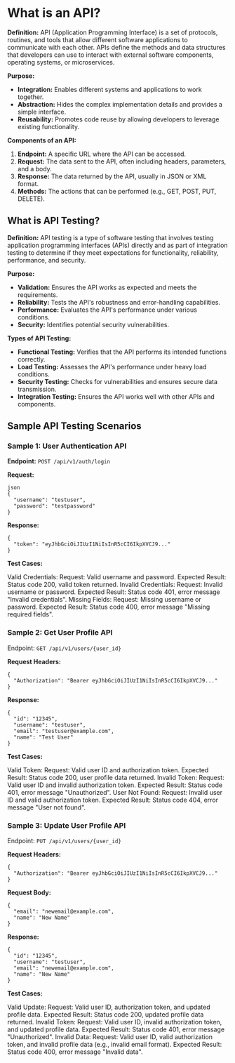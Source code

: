 # What is an API?

**Definition:**
API (Application Programming Interface) is a set of protocols, routines, and tools that allow different software applications to communicate with each other. APIs define the methods and data structures that developers can use to interact with external software components, operating systems, or microservices.

**Purpose:**
- **Integration:** Enables different systems and applications to work together.
- **Abstraction:** Hides the complex implementation details and provides a simple interface.
- **Reusability:** Promotes code reuse by allowing developers to leverage existing functionality.

**Components of an API:**
1. **Endpoint:** A specific URL where the API can be accessed.
2. **Request:** The data sent to the API, often including headers, parameters, and a body.
3. **Response:** The data returned by the API, usually in JSON or XML format.
4. **Methods:** The actions that can be performed (e.g., GET, POST, PUT, DELETE).

## What is API Testing?

**Definition:**
API testing is a type of software testing that involves testing application programming interfaces (APIs) directly and as part of integration testing to determine if they meet expectations for functionality, reliability, performance, and security.

**Purpose:**
- **Validation:** Ensures the API works as expected and meets the requirements.
- **Reliability:** Tests the API's robustness and error-handling capabilities.
- **Performance:** Evaluates the API's performance under various conditions.
- **Security:** Identifies potential security vulnerabilities.

**Types of API Testing:**
- **Functional Testing:** Verifies that the API performs its intended functions correctly.
- **Load Testing:** Assesses the API's performance under heavy load conditions.
- **Security Testing:** Checks for vulnerabilities and ensures secure data transmission.
- **Integration Testing:** Ensures the API works well with other APIs and components.

## Sample API Testing Scenarios

### Sample 1: User Authentication API

**Endpoint:** `POST /api/v1/auth/login`

**Request:**
```
json
{
  "username": "testuser",
  "password": "testpassword"
}
```

**Response:**
```
{
  "token": "eyJhbGciOiJIUzI1NiIsInR5cCI6IkpXVCJ9..."
}
```
**Test Cases:**

Valid Credentials:
Request: Valid username and password.
Expected Result: Status code 200, valid token returned.
Invalid Credentials:
Request: Invalid username or password.
Expected Result: Status code 401, error message "Invalid credentials".
Missing Fields:
Request: Missing username or password.
Expected Result: Status code 400, error message "Missing required fields".

### Sample 2: Get User Profile API
Endpoint: `GET /api/v1/users/{user_id}`

**Request Headers:**
```
{
  "Authorization": "Bearer eyJhbGciOiJIUzI1NiIsInR5cCI6IkpXVCJ9..."
}
```
**Response:**
```
{
  "id": "12345",
  "username": "testuser",
  "email": "testuser@example.com",
  "name": "Test User"
}
```
**Test Cases:**

Valid Token:
Request: Valid user ID and authorization token.
Expected Result: Status code 200, user profile data returned.
Invalid Token:
Request: Valid user ID and invalid authorization token.
Expected Result: Status code 401, error message "Unauthorized".
User Not Found:
Request: Invalid user ID and valid authorization token.
Expected Result: Status code 404, error message "User not found".

### Sample 3: Update User Profile API
Endpoint: `PUT /api/v1/users/{user_id}`

**Request Headers:**
```
{
  "Authorization": "Bearer eyJhbGciOiJIUzI1NiIsInR5cCI6IkpXVCJ9..."
}
```
**Request Body:**
```
{
  "email": "newemail@example.com",
  "name": "New Name"
}
```
**Response:**
```
{
  "id": "12345",
  "username": "testuser",
  "email": "newemail@example.com",
  "name": "New Name"
}
```
**Test Cases:**

Valid Update:
Request: Valid user ID, authorization token, and updated profile data.
Expected Result: Status code 200, updated profile data returned.
Invalid Token:
Request: Valid user ID, invalid authorization token, and updated profile data.
Expected Result: Status code 401, error message "Unauthorized".
Invalid Data:
Request: Valid user ID, valid authorization token, and invalid profile data (e.g., invalid email format).
Expected Result: Status code 400, error message "Invalid data".
